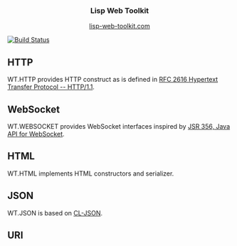 <h3 align="center">Lisp Web Toolkit</h3>

<p align="center">
    <a href="https://lisp-web-toolkit.com">lisp-web-toolkit.com</a>
</p>

[![Build Status](https://travis-ci.org/xh4/web-toolkit.svg?branch=master)](https://travis-ci.org/xh4/web-toolkit)

## HTTP
WT.HTTP provides HTTP construct as is defined in [RFC 2616 Hypertext Transfer Protocol -- HTTP/1.1](https://www.ietf.org/rfc/rfc2616.txt).

## WebSocket
WT.WEBSOCKET provides WebSocket interfaces inspired by [JSR 356, Java API for WebSocket](https://www.oracle.com/technetwork/articles/java/jsr356-1937161.html).

## HTML
WT.HTML implements HTML constructors and serializer.

## JSON
WT.JSON is based on [CL-JSON](https://common-lisp.net/project/cl-json/cl-json.html).

## URI

